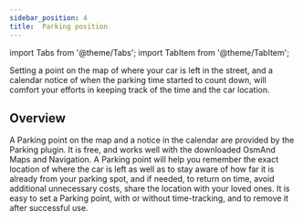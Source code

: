 ```yaml
---
sidebar_position: 4
title:  Parking position
---
```


import Tabs from '@theme/Tabs';
import TabItem from '@theme/TabItem';

Setting a point on the map of where your car is left in the street, and a calendar notice of when the parking time started to count down, will comfort your efforts in keeping track of the time and the car location.

## Overview 

A Parking point on the map and a notice in the calendar are provided by the Parking plugin. It is free, and works well with the downloaded OsmAnd Maps and Navigation. A Parking point will help you remember the exact location of where the car is left as well as to stay aware of how far it is already from your parking spot, and if needed, to return on time, avoid additional unnecessary costs, share the location with your loved ones. It is easy to set a Parking point, with or without time-tracking, and to remove it after successful use. 

<!--

<Tabs
    defaultValue="Default"
    values={[
        {label: 'Default', value: 'def'},
        {label: 'Android', value: 'android'},
        {label: 'iOS', value: 'ios'},        
    ]}>

<TabItem value="def">

![Parking widget iOS](main/static/img/plugins/parking/parking_widget_ios.png) ![Parking widget Android](main/static/img/plugins/parking/parking_widget_android.png) 

</TabItem>

<TabItem value="ios">

![Parking widget iOS](main/static/img/plugins/parking/parking_widget_ios.png)

</TabItem>

<TabItem value="android">

![Parking widget Android](main/static/img/plugins/parking/parking_widget_android.png) 

</TabItem>

</Tabs>


&nbsp;&nbsp;&nbsp;&nbsp;

## Setup

For using a Parking point on the map, the following setup is required:

1. Enable the plugin.

2. Make certain the Parking widget is added to the screen. -->

